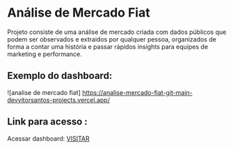 # Análise de Mercado Fiat

Projeto consiste de uma análise de mercado criada com dados públicos que podem ser observados e extraidos por qualquer pessoa,
organizados de forma a contar uma história e passar rápidos insights para equipes de marketing e performance.

## Exemplo do dashboard:
![analise de mercado fiat] https://analise-mercado-fiat-git-main-devvitorsantos-projects.vercel.app/

## Link para acesso : 
Acessar dashboard: [VISITAR](https://analise-mercado-broto.vercel.app/)
